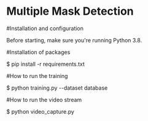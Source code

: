 # Multiple Mask Detection
 
#Installation and configuration

Before starting, make sure you're running Python 3.8.

#Installation of packages

$ pip install -r requirements.txt

#How to run the training

$ python training.py --dataset database

#How to run the video stream

$ python video_capture.py
